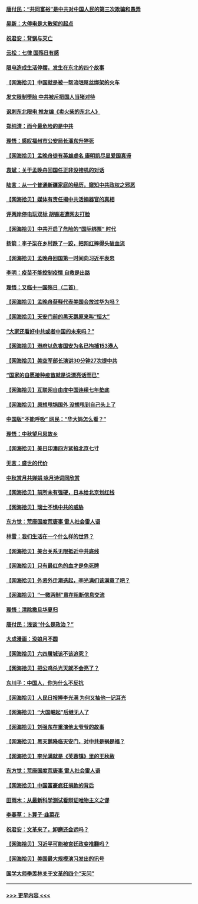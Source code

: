 #### [唐付民：“共同富裕”是中共对中国人民的第三次欺骗和愚弄](../pages/nsc993/n13276091.md?t=10021750) 
#### [吴新：大停电是大散架的起点](../pages/nsc993/n13276065.md?t=10021750) 
#### [祝君安：背锅与灭亡](../pages/nsc993/n13276014.md?t=10021750) 
#### [云松：七律 国殇日有感](../pages/nsc993/n13276007.md?t=10021750) 
#### [限电造成生活停摆，发生在东北的四个故事](../pages/nsc993/n13275888.md?t=10021750) 
#### [【网海拾贝】中国就是被一帮流氓屌丝绑架的火车](../pages/nsc993/n13274121.md?t=10021750) 
#### [发文限制堕胎 中共被斥把国人当猪对待](../pages/nsc993/n13273979.md?t=10021750) 
#### [讽刺东北限电 推友编《卖火柴的东北人》](../pages/nsc993/n13273892.md?t=10021750) 
#### [郑纯清：而今最危险的是中共](../pages/nsc993/n13272870.md?t=10021750) 
#### [理悟：感叹福州市公安局长潘东升猝死](../pages/nsc993/n13272713.md?t=10021750) 
#### [【网海拾贝】孟晚舟徒有英雄虚名 康明凯尽显爱国真谛](../pages/nsc993/n13271234.md?t=10021750) 
#### [袁斌：关于孟晚舟回国任正非没接机的对话](../pages/nsc993/n13271186.md?t=10021750) 
#### [陆言：从一个普通新疆家庭的经历，窥知中共政权之邪恶](../pages/nsc993/n13271104.md?t=10021750) 
#### [【网海拾贝】媒体有责任揭中共活摘器官的真相](../pages/nsc993/n13268717.md?t=10021750) 
#### [评两岸停电玩双标 胡锡进遭网友打脸](../pages/nsc993/n13268541.md?t=10021750) 
#### [【网海拾贝】中共开启了危险的“国际绑票” 时代](../pages/nsc993/n13265851.md?t=10021750) 
#### [扬箭：李子柒在乡村跌了一跤，把网红摔得头破血流](../pages/nsc993/n13263133.md?t=10021750) 
#### [【网海拾贝】孟晚舟回国第一时间向习近平表忠](../pages/nsc993/n13263071.md?t=10021750) 
#### [李明：疫苗不能控制疫情 自救是出路](../pages/nsc993/n13262613.md?t=10021750) 
#### [理悟：又临十一国殇日（二首）](../pages/nsc993/n13262525.md?t=10021750) 
#### [【网海拾贝】孟晚舟获释代表美国会放过华为吗？](../pages/nsc993/n13260990.md?t=10021750) 
#### [【网海拾贝】天安门前的黑天鹅原来叫“恒大”](../pages/nsc993/n13259800.md?t=10021750) 
#### [“大家还看好中共或者中国的未来吗？”](../pages/nsc993/n13259590.md?t=10021750) 
#### [【网海拾贝】港府以危害国安为名已拘捕153港人](../pages/nsc993/n13257369.md?t=10021750) 
#### [【网海拾贝】美空军部长演讲30分钟27次提中共](../pages/nsc993/n13254918.md?t=10021750) 
#### [“国家的自愿接种疫苗就是说漂亮话而已”](../pages/nsc993/n13254862.md?t=10021750) 
#### [【网海拾贝】互联网自由度中国连续七年垫底](../pages/nsc993/n13252244.md?t=10021750) 
#### [【网海拾贝】原想甩锅国外 没想甩到自己头上了](../pages/nsc993/n13249727.md?t=10021750) 
#### [中国版“不能呼吸” 网民：“华大妈怎么看？”](../pages/nsc993/n13249667.md?t=10021750) 
#### [理悟：中秋望月思故乡](../pages/nsc993/n13248670.md?t=10021750) 
#### [【网海拾贝】美日印澳四方紧掐北京七寸](../pages/nsc993/n13247358.md?t=10021750) 
#### [无言：盛世的代价](../pages/nsc993/n13246214.md?t=10021750) 
#### [中秋赏月共婵娟 咏月诗词同欣赏](../pages/nsc993/n13245718.md?t=10021750) 
#### [【网海拾贝】前所未有强硬，日本给北京划红线](../pages/nsc993/n13243236.md?t=10021750) 
#### [【网海拾贝】瑞士不惧中共的威胁](../pages/nsc993/n13241090.md?t=10021750) 
#### [东方觉：荒唐国度荒唐事 雷人社会雷人语](../pages/nsc993/n13241022.md?t=10021750) 
#### [林雪：我们生活在一个什么样的世界？](../pages/nsc993/n13236143.md?t=10021750) 
#### [【网海拾贝】美台关系无限抵近中共底线](../pages/nsc993/n13238212.md?t=10021750) 
#### [【网海拾贝】只有最红色的血才是免死牌](../pages/nsc993/n13235593.md?t=10021750) 
#### [【网海拾贝】外资外迁潮迭起，李光满们该满意了吧？](../pages/nsc993/n13232287.md?t=10021750) 
#### [【网海拾贝】“一微两制”意在阻断信息交流](../pages/nsc993/n13229519.md?t=10021750) 
#### [理悟：清除撒旦华夏归](../pages/nsc993/n13229501.md?t=10021750) 
#### [唐付民：浅谈“什么是政治？”](../pages/nsc993/n13228720.md?t=10021750) 
#### [大成漫画：没娘月不圆](../pages/nsc993/n13227737.md?t=10021750) 
#### [【网海拾贝】六四屠城该不该追究？](../pages/nsc993/n13227648.md?t=10021750) 
#### [【网海拾贝】把公鸡杀光天就不会亮了？](../pages/nsc993/n13225966.md?t=10021750) 
#### [东川子：中国人，你为什么不反抗](../pages/nsc993/n13225723.md?t=10021750) 
#### [【网海拾贝】人民日报捧李光满 为何又抽他一记耳光](../pages/nsc993/n13224062.md?t=10021750) 
#### [【网海拾贝】“大国崛起”后继无人了](../pages/nsc993/n13221320.md?t=10021750) 
#### [【网海拾贝】刘强东在重演他太爷爷的故事](../pages/nsc993/n13218844.md?t=10021750) 
#### [【网海拾贝】黑天鹅降临天安门，对中共是祸是福？](../pages/nsc993/n13216283.md?t=10021750) 
#### [【网海拾贝】李光满就是《芙蓉镇》里的王秋赦](../pages/nsc993/n13213872.md?t=10021750) 
#### [东方觉：荒唐国度荒唐事 雷人社会雷人语](../pages/nsc993/n13212849.md?t=10021750) 
#### [【网海拾贝】中国富豪疯狂捐款的背后](../pages/nsc993/n13211297.md?t=10021750) 
#### [田雨木：从最新科学测试看辩证唯物主义之谬](../pages/nsc993/n13210926.md?t=10021750) 
#### [李春草：卜算子·韭菜花](../pages/nsc993/n13209894.md?t=10021750) 
#### [祝君安：文革来了，卸磨还会远吗？](../pages/nsc993/n13209892.md?t=10021750) 
#### [【网海拾贝】习近平可能被宫廷政变推翻吗？](../pages/nsc993/n13209876.md?t=10021750) 
#### [【网海拾贝】美国最大规模演习发出的讯号](../pages/nsc993/n13207637.md?t=10021750) 
#### [国学大师季羡林关于文革的四个“天问”](../pages/nsc993/n13204917.md?t=10021750) 

----
#### [ >>> 更早内容 <<< ](../indexes/nsc993-earlier.md)
